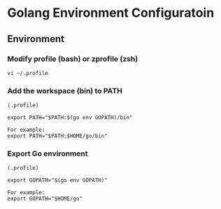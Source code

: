 # Golang Environment Configuratoin

## Environment

### Modify profile (bash) or zprofile (zsh)

```
vi ~/.profile
```

### Add the workspace (bin) to PATH

```
(.profile)

export PATH="$PATH:$(go env GOPATH)/bin"

For example:
export PATH="$PATH:$HOME/go/bin"
```

### Export Go environment

```
(.profile)

export GOPATH="$(go env GOPATH)"

For example:
export GOPATH="$HOME/go"

```

